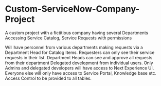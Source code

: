 # Custom-ServiceNow-Company-Project
A custom project with a fictitious company having several Departments Accessing Service Catalog, Service Requests with permissions 

Will have personnel from various departments making requests via a Department Head for Catalog Items.
Requesters can only see their service requests in their list.
Department Heads can see and approve all requests from their department
Delegated development from individual users.
Only Admins and delegated developers will have access to Next Experience UI. 
Everyone else will only have access to Service Portal, Knowledge base etc.
Access Control to be provided to all tables.
